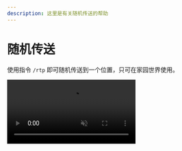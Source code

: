 ```yaml
---
description: 这里是有关随机传送的帮助
---
```


# 随机传送

使用指令 `/rtp` 即可随机传送到一个位置，只可在家园世界使用。

<video muted="" autoplay="" loop=""> <source src="../images/rtp.mp4"> </video>
